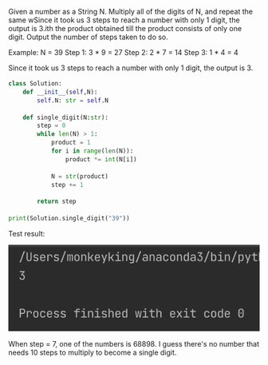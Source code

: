 Given a number as a String N. Multiply all of the digits of N, and repeat the same wSince it took us 3 steps to reach a number with only 1 digit, the output is 3.ith the product obtained till the product consists of only one digit. Output the number of steps taken to do so. 

Example: N = 39
Step 1: 3 * 9 = 27
Step 2: 2 * 7 = 14
Step 3: 1 * 4 = 4

Since it took us 3 steps to reach a number with only 1 digit, the output is 3.

```.py
class Solution:
    def __init__(self,N):
        self.N: str = self.N

    def single_digit(N:str):
        step = 0
        while len(N) > 1:
            product = 1
            for i in range(len(N)):
                product *= int(N[i])

            N = str(product)
            step += 1

        return step

print(Solution.single_digit("39"))
```
Test result:

![quiz18.png](https://github.com/cathymonkey/Unit_3/blob/main/Images/quiz18.png)

When step = 7, one of the numbers is 68898. I guess there's no number that needs 10 steps to multiply to become a single digit.
